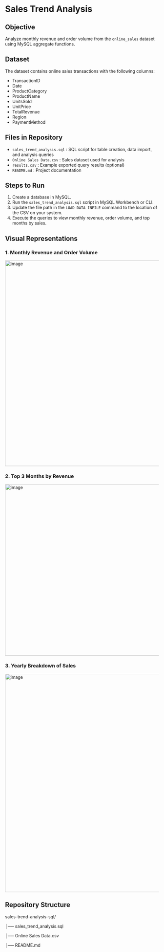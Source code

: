 # Sales Trend Analysis

## Objective
Analyze monthly revenue and order volume from the `online_sales` dataset using MySQL aggregate functions.

## Dataset
The dataset contains online sales transactions with the following columns:
- TransactionID
- Date
- ProductCategory
- ProductName
- UnitsSold
- UnitPrice
- TotalRevenue
- Region
- PaymentMethod

## Files in Repository
- `sales_trend_analysis.sql` : SQL script for table creation, data import, and analysis queries
- `Online Sales Data.csv` : Sales dataset used for analysis
- `results.csv` : Example exported query results (optional)
- `README.md` : Project documentation

## Steps to Run
1. Create a database in MySQL.
2. Run the `sales_trend_analysis.sql` script in MySQL Workbench or CLI.
3. Update the file path in the `LOAD DATA INFILE` command to the location of the CSV on your system.
4. Execute the queries to view monthly revenue, order volume, and top months by sales.

## Visual Representations
### 1. Monthly Revenue and Order Volume
<img width="864" height="673" alt="image" src="https://github.com/user-attachments/assets/55d2aa85-19ef-4b9b-983c-faf058fcec04" />

### 2. Top 3 Months by Revenue
<img width="833" height="561" alt="image" src="https://github.com/user-attachments/assets/777df7c6-f32e-4bf4-b122-a7e46bbc46fd" />

### 3. Yearly Breakdown of Sales
<img width="836" height="714" alt="image" src="https://github.com/user-attachments/assets/eea8b2ad-8cc9-4857-89c2-6ca0b7984f0e" />

## Repository Structure
sales-trend-analysis-sql/

│── sales_trend_analysis.sql 

│── Online Sales Data.csv 

│── README.md   
